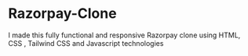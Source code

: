 # Razorpay-Clone

I made this fully functional and responsive Razorpay clone using HTML, CSS , Tailwind CSS and Javascript technologies
